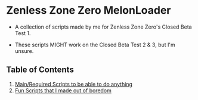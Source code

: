# Zenless Zone Zero MelonLoader

* A collection of scripts made by me for Zenless Zone Zero's Closed Beta Test 1.

* These scripts MIGHT work on the Closed Beta Test 2 & 3, but I'm unsure.

## Table of Contents
1. [Main/Required Scripts to be able to do anything](main/)
2. [Fun Scripts that I made out of boredom](fun/)
